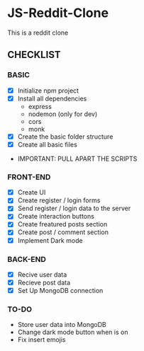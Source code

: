 # JS-Reddit-Clone
This is a reddit clone

## CHECKLIST
### BASIC
- [x] Initialize npm project
- [x] Install all dependencies
    - express
    - nodemon (only for dev)
    - cors
    - monk
- [x] Create the basic folder structure
- [x] Create all basic files
- IMPORTANT: PULL APART THE SCRIPTS

### FRONT-END
- [x] Create UI
- [x] Create register / login forms
- [x] Send register / login data to the server
- [x] Create interaction buttons
- [x] Create freatured posts section
- [x] Create post / comment section
- [x] Implement Dark mode

### BACK-END
- [x] Recive user data
- [x] Recieve post data
- [x] Set Up MongoDB connection

### TO-DO
- Store user data into MongoDB
- Change dark mode button when is on
- Fix insert emojis